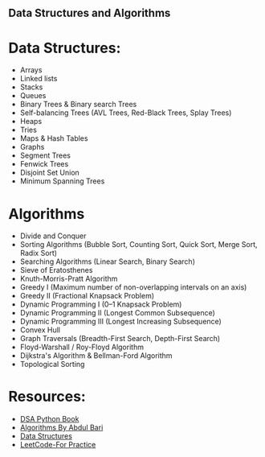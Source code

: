 ## Data Structures and Algorithms

# Data Structures:
  * Arrays
  * Linked lists
  * Stacks
  * Queues
  * Binary Trees & Binary search Trees
  * Self-balancing Trees (AVL Trees, Red-Black Trees, Splay Trees)
  * Heaps
  * Tries
  * Maps & Hash Tables
  * Graphs
  * Segment Trees
  * Fenwick Trees
  * Disjoint Set Union
  * Minimum Spanning Trees

# Algorithms
  * Divide and Conquer
  * Sorting Algorithms (Bubble Sort, Counting Sort, Quick Sort, Merge Sort, Radix Sort)
  * Searching Algorithms (Linear Search, Binary Search)
  * Sieve of Eratosthenes
  * Knuth-Morris-Pratt Algorithm
  * Greedy I (Maximum number of non-overlapping intervals on an axis)
  * Greedy II (Fractional Knapsack Problem)
  * Dynamic Programming I (0–1 Knapsack Problem)
  * Dynamic Programming II (Longest Common Subsequence)
  * Dynamic Programming III (Longest Increasing Subsequence)
  * Convex Hull
  * Graph Traversals (Breadth-First Search, Depth-First Search)
  * Floyd-Warshall / Roy-Floyd Algorithm
  * Dijkstra's Algorithm & Bellman-Ford Algorithm
  * Topological Sorting
  
# Resources:
 * [DSA Python Book](http://home.ustc.edu.cn/~huang83/ds/Data%20Structures%20and%20Algorithms%20Using%20Python.pdf)
 * [Algorithms By Abdul Bari](https://www.youtube.com/playlist?list=PLDN4rrl48XKpZkf03iYFl-O29szjTrs_O)
 * [Data Structures](https://www.youtube.com/watch?v=_t2GVaQasRY&list=PLeo1K3hjS3uu_n_a__MI_KktGTLYopZ12)
 * [LeetCode-For Practice](https://leetcode.com/problemset/all/)
